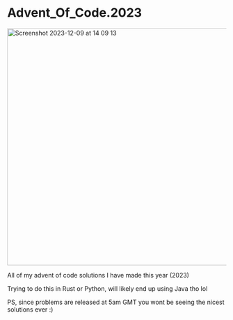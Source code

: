 # Advent_Of_Code.2023
<img width="545" alt="Screenshot 2023-12-09 at 14 09 13" src="https://github.com/GiovaniCaprison/Advent_Of_Code.2023/assets/96631156/1be58df6-0e46-4b20-a6c9-2656db093b63">


All of my advent of code solutions I have made this year (2023)

Trying to do this in Rust or Python, will likely end up using Java tho lol

PS, since problems are released at 5am GMT you wont be seeing the nicest solutions ever :)

